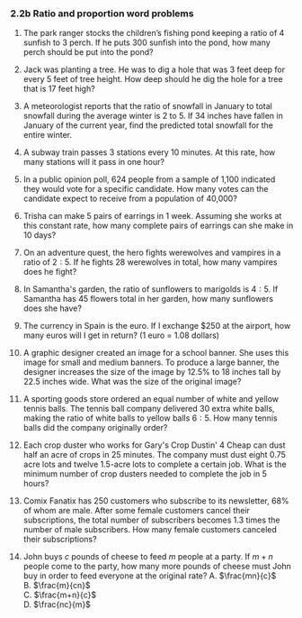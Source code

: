 ### 2.2b Ratio and proportion word problems

1. The park ranger stocks the children’s fishing pond keeping a ratio of 4 sunfish to 3 perch. If he puts 300 sunfish into the pond, how many perch should be put into the pond?

2. Jack was planting a tree. He was to dig a hole that was 3 feet deep for every 5 feet of tree height. How deep should he dig the hole for a tree that is 17 feet high?

3. A meteorologist reports that the ratio of snowfall in January to total snowfall during the average winter is 2 to 5. If 34 inches have fallen in January of the current year, find the predicted total snowfall for the entire winter.

4. A subway train passes 3 stations every 10 minutes. At this rate, how many stations will it pass in one hour?

4. In a public opinion poll, 624 people from a sample of 1,100 indicated they would vote for a specific candidate. How many votes can the candidate expect to receive from a population of 40,000?

5. Trisha can make 5 pairs of earrings in 1 week. Assuming she works at this constant rate, how many complete pairs of earrings can she make in 10 days?

7. On an adventure quest, the hero fights werewolves and vampires in a ratio of $2:5$. If he fights 28 werewolves in total, how many vampires does he fight?

8. In Samantha's garden, the ratio of sunflowers to marigolds is $4:5$. If Samantha has 45 flowers total in her garden, how many sunflowers does she have?

9. The currency in Spain is the euro. If I exchange \$250 at the airport, how many euros will I get in return? (1 euro = 1.08 dollars)

10. A graphic designer created an image for a school banner. She uses this image for small and medium banners. To produce a large banner, the designer increases the size of the image by 12.5% to 18 inches tall by 22.5 inches wide. What was the size of the original image?

9. A sporting goods store ordered an equal number of white and yellow tennis balls. The tennis ball company delivered 30 extra white balls, making the ratio of white balls to yellow balls $6:5$. How many tennis balls did the company originally order?

9. Each crop duster who works for Gary's Crop Dustin' 4 Cheap can dust half an acre of crops in 25 minutes. The company must dust eight 0.75 acre lots and twelve 1.5-acre lots to complete a certain job. What is the minimum number of crop dusters needed to complete the job in 5 hours? 

10. Comix Fanatix has 250 customers who subscribe to its newsletter, 68% of whom are male. After some female customers cancel their subscriptions, the total number of subscribers becomes 1.3 times the number of male subscribers. How many female customers canceled their subscriptions? 

11. John buys $c$ pounds of cheese to feed $m$ people at a party. If $m+n$ people come to the party, how many more pounds of cheese must John buy in order to feed everyone at the original rate?
A. $\frac{mn}{c}$  
B. $\frac{m}{cn}$  
C. $\frac{m+n}{c}$  
D. $\frac{nc}{m}$  
